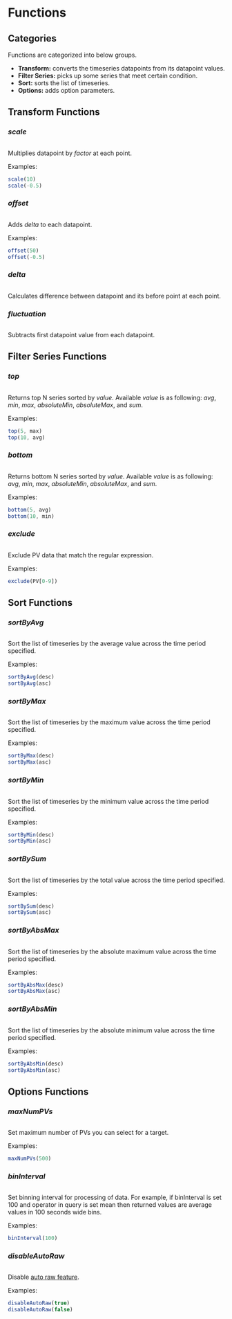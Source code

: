 # Functions
## Categories
Functions are categorized into below groups.

- **Transform:** converts the timeseries datapoints from its datapoint values.
- **Filter Series:** picks up some series that meet certain condition.
- **Sort:** sorts the list of timeseries.
- **Options:** adds option parameters.

## Transform Functions

### _scale_
``` function:: scale(factor)
```

Multiplies datapoint by _factor_ at each point.

Examples:

```js
scale(10)
scale(-0.5)
```

### _offset_
``` function:: offset(delta)
```

Adds _delta_ to each datapoint.

Examples:

```js
offset(50)
offset(-0.5)
```

### _delta_
``` function:: delta()
```

Calculates difference between datapoint and its before point at each point.

### _fluctuation_
``` function:: fluctuation()
```

Subtracts first datapoint value from each datapoint.

## Filter Series Functions

### _top_
``` function:: top(number, value)
```

Returns top N series sorted by _value_.
Available _value_ is as following: _avg_, _min_, _max_, _absoluteMin_, _absoluteMax_, and _sum_.

Examples:

```js
top(5, max)
top(10, avg)
```

### _bottom_
``` function:: bottom(number, value)
```

Returns bottom N series sorted by _value_.
Available _value_ is as following: _avg_, _min_, _max_, _absoluteMin_, _absoluteMax_, and _sum_.

Examples:

```js
bottom(5, avg)
bottom(10, min)
```

### _exclude_
``` function:: exclude(pattern)
```

Exclude PV data that match the regular expression.

Examples:

```js
exclude(PV[0-9])
```

## Sort Functions
### _sortByAvg_
``` function:: sortByAvg(order)
```

Sort the list of timeseries by the average value across the time period specified.

Examples:

```js
sortByAvg(desc)
sortByAvg(asc)
```

### _sortByMax_
``` function:: sortByMax(order)
```

Sort the list of timeseries by the maximum value across the time period specified.

Examples:

```js
sortByMax(desc)
sortByMax(asc)
```

### _sortByMin_
``` function:: sortByMin(order)
```

Sort the list of timeseries by the minimum value across the time period specified.

Examples:

```js
sortByMin(desc)
sortByMin(asc)
```

### _sortBySum_
``` function:: sortBySum(order)
```

Sort the list of timeseries by the total value across the time period specified.

Examples:

```js
sortBySum(desc)
sortBySum(asc)
```

### _sortByAbsMax_
``` function:: sortByAbsMax(order)
```

Sort the list of timeseries by the absolute maximum value across the time period specified.

Examples:

```js
sortByAbsMax(desc)
sortByAbsMax(asc)
```

### _sortByAbsMin_
``` function:: sortByAbsMin(order)
```

Sort the list of timeseries by the absolute minimum value across the time period specified.

Examples:

```js
sortByAbsMin(desc)
sortByAbsMin(asc)
```

## Options Functions
### _maxNumPVs_
``` function:: maxNumPVs(number)
```

Set maximum number of PVs you can select for a target.

Examples:

```js
maxNumPVs(500)
```

### _binInterval_
``` function:: binInterval(interval)
```

Set binning interval for processing of data.
For example, if binInterval is set 100 and operator in query is set mean then returned values are average values in 100 seconds wide bins.

Examples:

```js
binInterval(100)
```

### _disableAutoRaw_
``` function:: disableAutoRaw(boolean)
```

Disable [auto raw feature](tips.html#auto-raw-operation).

Examples:

```js
disableAutoRaw(true)
disableAutoRaw(false)
```